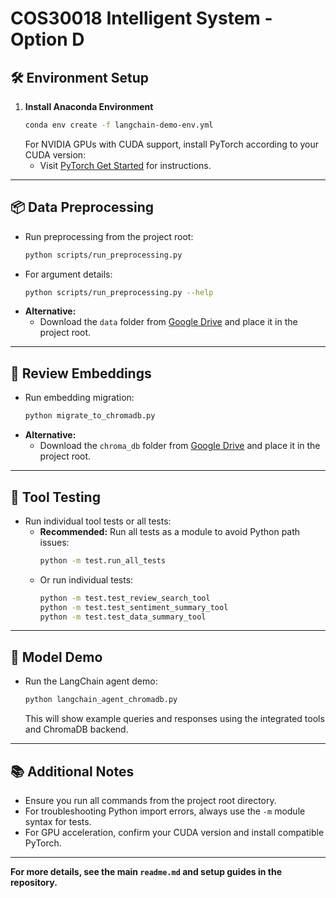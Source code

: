 # COS30018 Intelligent System - Option D

## 🛠️ Environment Setup

1. **Install Anaconda Environment**
   ```bash
   conda env create -f langchain-demo-env.yml
   ```
   For NVIDIA GPUs with CUDA support, install PyTorch according to your CUDA version:
   - Visit [PyTorch Get Started](https://pytorch.org/get-started/locally/) for instructions.

---

## 📦 Data Preprocessing

- Run preprocessing from the project root:
  ```bash
  python scripts/run_preprocessing.py
  ```
- For argument details:
  ```bash
  python scripts/run_preprocessing.py --help
  ```
- **Alternative:**
  - Download the `data` folder from [Google Drive](https://drive.google.com/drive/u/0/folders/1enrB0_dKmCJG62NjTBqRG_pZF76Xv4z9) and place it in the project root.

---

## 🔗 Review Embeddings

- Run embedding migration:
  ```bash
  python migrate_to_chromadb.py
  ```
- **Alternative:**
  - Download the `chroma_db` folder from [Google Drive](https://drive.google.com/drive/u/0/folders/1enrB0_dKmCJG62NjTBqRG_pZF76Xv4z9) and place it in the project root.

---

## 🧪 Tool Testing

- Run individual tool tests or all tests:
  - **Recommended:** Run all tests as a module to avoid Python path issues:
    ```bash
    python -m test.run_all_tests
    ```
  - Or run individual tests:
    ```bash
    python -m test.test_review_search_tool
    python -m test.test_sentiment_summary_tool
    python -m test.test_data_summary_tool
    ```

---

## 🤖 Model Demo

- Run the LangChain agent demo:
  ```bash
  python langchain_agent_chromadb.py
  ```
  This will show example queries and responses using the integrated tools and ChromaDB backend.

---

## 📚 Additional Notes

- Ensure you run all commands from the project root directory.
- For troubleshooting Python import errors, always use the `-m` module syntax for tests.
- For GPU acceleration, confirm your CUDA version and install compatible PyTorch.

---

**For more details, see the main `readme.md` and setup guides in the repository.**
